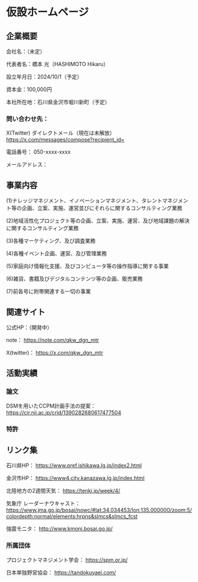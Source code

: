 # 仮設ホームページ
## 企業概要

会社名：（未定）
  
代表者名：橋本 光（HASHIMOTO Hikaru）

設立年月日：2024/10/1（予定）

資本金：100,000円

本社所在地：石川県金沢市堀川新町（予定）

### 問い合わせ先：
X(Twitter) ダイレクトメール（現在は未解放）
https://x.com/messages/compose?recipient_id=

電話番号：
050-xxxx-xxxx

メールアドレス：



## 事業内容
(1)ナレッジマネジメント、イノベーションマネジメント、タレントマネジメント等の企画、立案、実施、運営並びにそれらに関するコンサルティング業務

(2)地域活性化プロジェクト等の企画、立案、実施、運営、及び地域課題の解決に関するコンサルティング業務

(3)各種マーケティング、及び調査業務

(4)各種イベント企画、運営、及び管理業務

(5)家庭向け情報化支援、及びコンピュータ等の操作指導に関する事業

(6)雑貨、書籍及びデジタルコンテンツ等の企画、販売業務

(7)前各号に附帯関連する一切の事業




## 関連サイト
公式HP：（開発中）


note：
https://note.com/qkw_dgn_mtr

X(twitter)：
https://x.com/qkw_dgn_mtr




## 活動実績

 ### 論文
DSMを用いたCCPM計画手法の提案：
https://cir.nii.ac.jp/crid/1390282680617477504
 
### 特許


## リンク集
石川県HP：
https://www.pref.ishikawa.lg.jp/index2.html

金沢市HP：
https://www4.city.kanazawa.lg.jp/index.html

北陸地方の2週間天気：
https://tenki.jp/week/4/

気象庁 レーダーナウキャスト：
https://www.jma.go.jp/bosai/nowc/#lat:34.034453/lon:135.000000/zoom:5/colordepth:normal/elements:hrpns&slmcs&slmcs_fcst

強震モニタ：
http://www.kmoni.bosai.go.jp/

### 所属団体
プロジェクトマネジメント学会：
https://spm.or.jp/

日本単独野営協会：
https://tandokuyaei.com/
